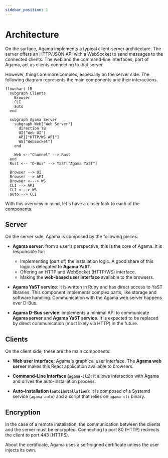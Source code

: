 ```yaml
---
sidebar_position: 1
---
```


# Architecture

On the surface, Agama implements a typical client-server architecture. The server offers an
HTTP/JSON API with a WebSocket to send messages to the connected clients. The web and the
command-line interfaces, part of Agama, act as clients connecting to that server.

However, things are more complex, especially on the server side. The following diagram represents
the main components and their interactions.

```mermaid
flowchart LR
  subgraph Clients
    Browser
    CLI
    auto
  end

  subgraph Agama Server
    subgraph Web["Web Server"]
      direction TB
      UI["Web UI"]
      API["HTTP/WS API"]
      WS["WebSocket"]
    end

    Web <--"Channel" --> Rust
  end
  Rust <-- "D-Bus" --> YaST["Agama YaST"]

  Browser --> UI
  Browser --> API
  Browser <---> WS
  CLI --> API
  CLI <---> WS
  auto --> CLI
```

With this overview in mind, let's have a closer look to each of the components.

## Server

On the server side, Agama is composed by the following pieces:

- **Agama server**: from a user's perspective, this is the core of Agama. It is responsible for:

  - Implementing (part of) the installation logic. A good share of this logic is delegated to
    **Agama YaST**.
  - Offering an HTTP and WebSocket (HTTP/WS) interface.
  - Making the **web-based user interface** available to the browsers.

- **Agama YaST service**: it is written in Ruby and has direct access to YaST libraries. This
  component implements complex parts, like storage and software handling. Communication with the
  Agama web server happens over D-Bus.

- **Agama D-Bus service**: implements a minimal API to communicate **Agama server** and **Agama YaST
  service**. It is expected to be replaced by direct communication (most likely via HTTP) in the
  future.

## Clients

On the client side, these are the main components:

- **Web user interface**: Agama's graphical user interface. The **Agama web
  server** makes this React application available to browsers.

- **Command-Line Interface (`agama-cli`)**: it allows interaction with Agama and drives the
  auto-installation process.

- **Auto-installation (`autoinstallation`)**: it is composed of a Systemd service (`agama-auto`) and
  a script that relies on `agama-cli` binary.

## Encryption

In the case of a remote installation, the communication between the clients and the server must be
encrypted. Connecting to port 80 (HTTP) redirects the client to port 443 (HTTPS).

About the certificate, Agama uses a self-signed certificate unless the user injects its own.
